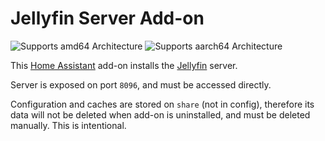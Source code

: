 # Jellyfin Server Add-on

![Supports amd64 Architecture][amd64-shield]
![Supports aarch64 Architecture][aarch64-shield]

[aarch64-shield]: https://img.shields.io/badge/aarch64-yes-green.svg
[amd64-shield]: https://img.shields.io/badge/amd64-yes-green.svg

This [Home Assistant](https://www.home-assistant.io/addons/) add-on installs the
[Jellyfin](https://jellyfin.org/) server.

Server is exposed on port `8096`, and must be accessed directly.

Configuration and caches are stored on `share` (not in config), therefore
its data will not be deleted when add-on is uninstalled, and must be deleted
manually. This is intentional.
